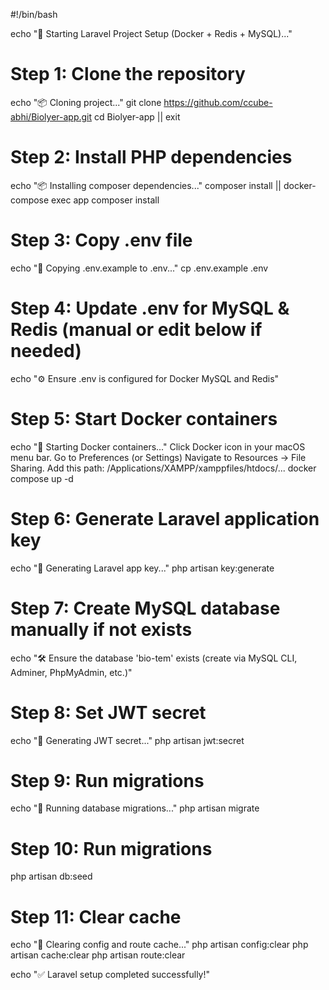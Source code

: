 #!/bin/bash

echo "🚀 Starting Laravel Project Setup (Docker + Redis + MySQL)..."

# Step 1: Clone the repository
echo "📦 Cloning project..."
git clone https://github.com/ccube-abhi/Biolyer-app.git
cd Biolyer-app || exit

# Step 2: Install PHP dependencies
echo "📦 Installing composer dependencies..."
composer install || docker-compose exec app composer install

# Step 3: Copy .env file
echo "📄 Copying .env.example to .env..."
cp .env.example .env

# Step 4: Update .env for MySQL & Redis (manual or edit below if needed)
echo "⚙️  Ensure .env is configured for Docker MySQL and Redis"

# Step 5: Start Docker containers
echo "🐳 Starting Docker containers..."
Click Docker icon in your macOS menu bar.
Go to Preferences (or Settings)
Navigate to Resources → File Sharing.
Add this path: /Applications/XAMPP/xamppfiles/htdocs/...
docker compose up -d

# Step 6: Generate Laravel application key
echo "🔑 Generating Laravel app key..."
php artisan key:generate

# Step 7: Create MySQL database manually if not exists
echo "🛠️  Ensure the database 'bio-tem' exists (create via MySQL CLI, Adminer, PhpMyAdmin, etc.)"

# Step 8: Set JWT secret
echo "🔐 Generating JWT secret..."
php artisan jwt:secret

# Step 9: Run migrations
echo "🧱 Running database migrations..."
php artisan migrate

# Step 10: Run migrations
php artisan db:seed

# Step 11: Clear cache
echo "🧹 Clearing config and route cache..."
php artisan config:clear
php artisan cache:clear
php artisan route:clear

echo "✅ Laravel setup completed successfully!"
